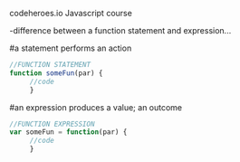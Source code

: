 codeheroes.io
Javascript course

-difference between a function statement and expression...

#a statement performs an action
```js
//FUNCTION STATEMENT
function someFun(par) {
     //code
     }
```
#an expression produces a value; an outcome
```js     
//FUNCTION EXPRESSION
var someFun = function(par) {
     //code
     }
```
     
     

